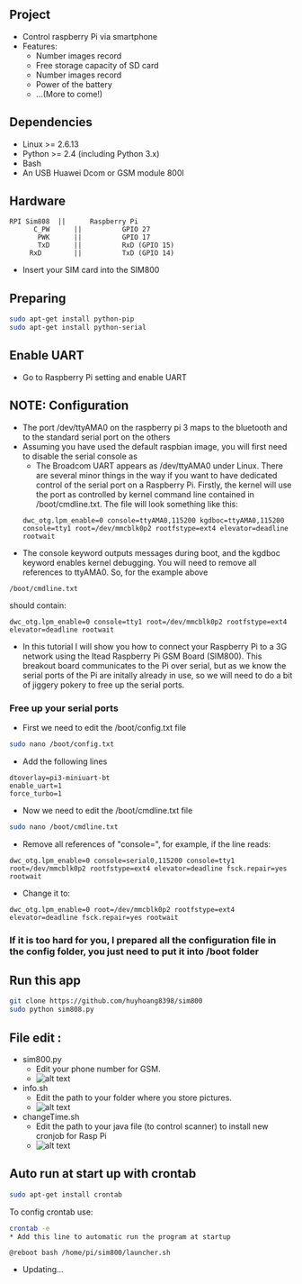 ## Project
* Control raspberry Pi via smartphone
* Features:
	- Number images record
	- Free storage capacity of SD card
	- Number images record
	- Power of the battery
	- ...(More to come!)

## Dependencies
* Linux >= 2.6.13
* Python >= 2.4 (including Python 3.x)
* Bash
* An USB Huawei Dcom or GSM module 800l

## Hardware 
```
RPI Sim808 	|| 		Raspberry Pi
	  C_PW		||			GPIO 27
	   PWK		|| 			GPIO 17 
	   TxD 		|| 			RxD (GPIO 15)
     RxD 		|| 			TxD (GPIO 14)
```
- Insert your SIM card into the SIM800

## Preparing
```bash
sudo apt-get install python-pip
sudo apt-get install python-serial
```
## Enable UART
* Go to Raspberry Pi setting and enable UART

## NOTE: Configuration
* The port /dev/ttyAMA0 on the raspberry pi 3 maps to the bluetooth and to the standard serial port on the others
* Assuming you have used the default raspbian image, you will first need to disable the serial console as
  * The Broadcom UART appears as /dev/ttyAMA0 under Linux. There are several minor things in the way if you want to have dedicated control of the serial port on a Raspberry Pi. Firstly, the kernel will use the port as controlled by kernel command line contained in /boot/cmdline.txt. The file will look something like this:
  ```
  dwc_otg.lpm_enable=0 console=ttyAMA0,115200 kgdboc=ttyAMA0,115200 console=tty1 root=/dev/mmcblk0p2 rootfstype=ext4 elevator=deadline rootwait
  ```
* The console keyword outputs messages during boot, and the kgdboc keyword enables kernel debugging. You will need to remove all references to ttyAMA0. So, for the example above 
```
/boot/cmdline.txt
``` 
should contain:
```
dwc_otg.lpm_enable=0 console=tty1 root=/dev/mmcblk0p2 rootfstype=ext4 elevator=deadline rootwait
```
* In this tutorial I will show you how to connect your Raspberry Pi to a 3G network using the Itead Raspberry Pi GSM Board (SIM800). This breakout board communicates to the Pi over serial, but as we know the serial ports of the Pi are initally already in use, so we will need to do a bit of jiggery pokery to free up the serial ports.

### Free up your serial ports
* First we need to edit the /boot/config.txt file
```bash
sudo nano /boot/config.txt
```
* Add the following lines
```
dtoverlay=pi3-miniuart-bt
enable_uart=1
force_turbo=1
```
* Now we need to edit the /boot/cmdline.txt file
```bash
sudo nano /boot/cmdline.txt
```
* Remove all references of "console=", for example, if the line reads:
```
dwc_otg.lpm_enable=0 console=serial0,115200 console=tty1 root=/dev/mmcblk0p2 rootfstype=ext4 elevator=deadline fsck.repair=yes rootwait
```
* Change it to:
```
dwc_otg.lpm_enable=0 root=/dev/mmcblk0p2 rootfstype=ext4 elevator=deadline fsck.repair=yes rootwait
```

### If it is too hard for you, I prepared all the configuration file in the config folder, you just need to put it into /boot folder

## Run this app
```bash
git clone https://github.com/huyhoang8398/sim800
sudo python sim808.py
```
## File edit :
* sim800.py
	* Edit your phone number for GSM.
	* ![alt text](https://github.com/huyhoang8398/sim800/blob/v1.0/pictures/Screenshot_2018-12-24_23-00-01.png)
* info.sh
	* Edit the path to your folder where you store pictures.
	* ![alt text](https://raw.githubusercontent.com/huyhoang8398/sim800/v1.0/pictures/Screenshot_2018-12-24_23-07-41.png)
* changeTime.sh
	* Edit the path to your java file (to control scanner) to install new cronjob for Rasp Pi
	* ![alt text](https://raw.githubusercontent.com/huyhoang8398/sim800/v1.0/pictures/Screenshot_2018-12-24_23-10-11.png)
## Auto run at start up with crontab
```bash
sudo apt-get install crontab
```
To config crontab use:
```bash
crontab -e
* Add this line to automatic run the program at startup
```
```
@reboot bash /home/pi/sim800/launcher.sh
```
* Updating...
